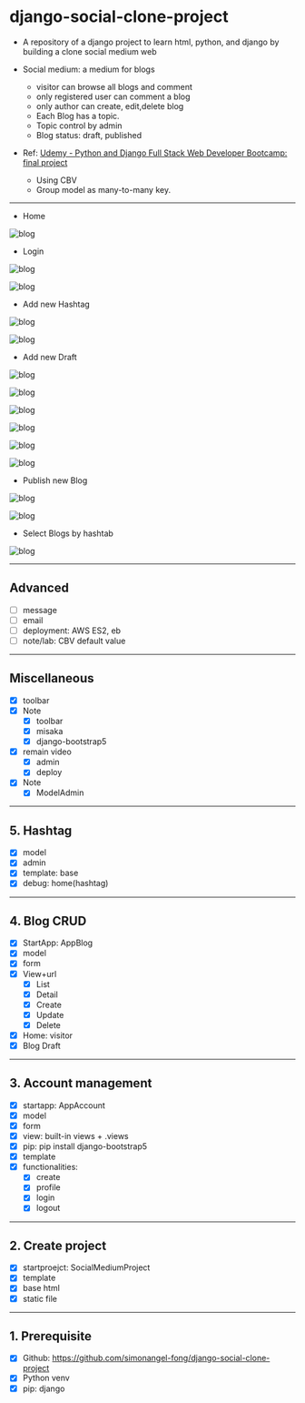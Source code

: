 # django-social-clone-project

- A repository of a django project to learn html, python, and django by building a clone social medium web

- Social medium: a medium for blogs

  - visitor can browse all blogs and comment
  - only registered user can comment a blog
  - only author can create, edit,delete blog
  - Each Blog has a topic.
  - Topic control by admin
  - Blog status: draft, published

- Ref: [Udemy - Python and Django Full Stack Web Developer Bootcamp: final project](https://www.udemy.com/course/python-and-django-full-stack-web-developer-bootcamp/learn/lecture/7118956#overview)
  - Using CBV
  - Group model as many-to-many key.

---

- Home

![blog](<./pic/blog%20(1).png>)

- Login

![blog](<./pic/blog%20(2).png>)

![blog](<./pic/blog%20(3).png>)

- Add new Hashtag

![blog](<./pic/blog%20(5).png>)

![blog](<./pic/blog%20(6).png>)

- Add new Draft

![blog](<./pic/blog%20(4).png>)

![blog](<./pic/blog%20(7).png>)

![blog](<./pic/blog%20(8).png>)

![blog](<./pic/blog%20(9).png>)

![blog](<./pic/blog%20(10).png>)

![blog](<./pic/blog%20(11).png>)

- Publish new Blog

![blog](<./pic/blog%20(12).png>)

![blog](<./pic/blog%20(13).png>)

- Select Blogs by hashtab

![blog](<./pic/blog%20(14).png>)

---

## Advanced

- [ ] message
- [ ] email
- [ ] deployment: AWS ES2, eb
- [ ] note/lab: CBV default value

---

## Miscellaneous

- [x] toolbar
- [x] Note
  - [x] toolbar
  - [x] misaka
  - [x] django-bootstrap5
- [x] remain video
  - [x] admin
  - [x] deploy
- [x] Note
  - [x] ModelAdmin

---

## 5. Hashtag

- [x] model
- [x] admin
- [x] template: base
- [x] debug: home(hashtag)

---

## 4. Blog CRUD

- [x] StartApp: AppBlog
- [x] model
- [x] form
- [x] View+url
  - [x] List
  - [x] Detail
  - [x] Create
  - [x] Update
  - [x] Delete
- [x] Home: visitor
- [x] Blog Draft

---

## 3. Account management

- [x] startapp: AppAccount
- [x] model
- [x] form
- [x] view: built-in views + .views
- [x] pip: pip install django-bootstrap5
- [x] template
- [x] functionalities:
  - [x] create
  - [x] profile
  - [x] login
  - [x] logout

---

## 2. Create project

- [x] startproejct: SocialMediumProject
- [x] template
- [x] base html
- [x] static file

---

## 1. Prerequisite

- [x] Github: https://github.com/simonangel-fong/django-social-clone-project
- [x] Python venv
- [x] pip: django
